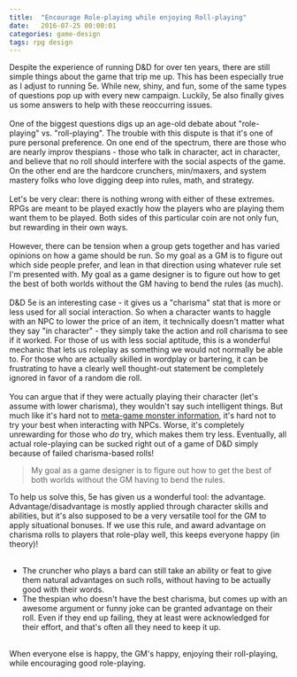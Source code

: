 ```yaml
---
title:  "Encourage Role-playing while enjoying Roll-playing"
date:   2016-07-25 00:00:01
categories: game-design
tags: rpg design
---
```


Despite the experience of running D&amp;D for over ten years, there are still simple things about the game that trip me up. This has been especially true as I adjust to running 5e. While new, shiny, and fun, some of the same types of questions pop up with every new campaign. Luckily, 5e also finally gives us some answers to help with these reoccurring issues.<br />
<br />
One of the biggest questions digs up an age-old debate about "role-playing" vs. "roll-playing". The trouble with this dispute is that it's one of pure personal preference. On one end of the spectrum, there are those who are nearly improv thespians - those who talk in character, act in character, and believe that no roll should interfere with the social aspects of the game. On the other end are the hardcore crunchers, min/maxers, and system mastery folks who love digging deep into rules, math, and strategy.<br />
<br />
Let's be very clear: there is nothing wrong with either of these extremes. RPGs are meant to be played exactly how the players who are playing them want them to be played. Both sides of this particular coin are not only fun, but rewarding in their own ways.<br />
<br />
However, there can be tension when a group gets together and has varied opinions on how a game should be run. So my goal as a GM is to figure out which side people prefer, and lean in that direction using whatever rule set I'm presented with. My goal as a game designer is to figure out how to get the best of both worlds without the GM having to bend the rules (as much).<br />
<br />
D&amp;D 5e is an interesting case - it gives us a "charisma" stat that is more or less used for all social interaction. So when a character wants to haggle with an NPC to lower the price of an item, it technically doesn't matter what they say "in character" - they simply take the action and roll charisma to see if it worked. For those of us with less social aptitude, this is a wonderful mechanic that lets us roleplay as something we would not&nbsp;normally&nbsp;be able to. For those who are actually skilled in wordplay or bartering, it can be frustrating to have a clearly well thought-out statement be completely ignored in favor of a random die roll.<br />
<br />
You can argue that if they were actually playing their character (let's assume with lower charisma), they wouldn't say such intelligent things. But much like it's hard not to <a href="http://theangrygm.com/dear-gms-metagaming-is-your-fault/" target="_blank">meta-game monster information</a>, it's hard not to try your best when interacting with NPCs. Worse, it's completely unrewarding for those who <i>do</i>&nbsp;try, which makes them try less. Eventually, all actual role-playing can be sucked right out of a game of D&amp;D simply because of failed charisma-based rolls!<br />
<blockquote class="tr_bq">
My goal as a game designer is to figure out how to get the best of both worlds without the GM having to bend the rules.</blockquote>
To help us solve this, 5e has given us a wonderful tool: the advantage. Advantage/disadvantage is mostly applied through character skills and abilities, but it's also supposed to be a very versatile tool for the GM to apply situational bonuses. If we use this rule, and award advantage on charisma rolls to players that role-play well, this keeps everyone happy (in theory)!<br />
<br />
<ul>
<li>The cruncher who plays a bard can still take an ability or feat to give them natural advantages on such rolls, without having to be actually good with their words.</li>
<li>The thespian who doesn't have the best charisma, but comes up with an awesome argument or funny joke can be granted advantage on their roll. Even if they end up failing, they at least were acknowledged for their effort, and that's often all they need to keep it up.</li>
</ul>
<div>
<br /></div>
When everyone else is happy, the GM's happy, enjoying their roll-playing, while encouraging good role-playing.<br />
<div>
<br /></div>
